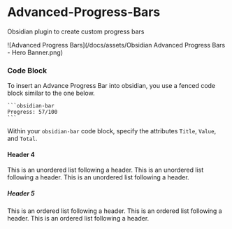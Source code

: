 # Advanced-Progress-Bars
Obsidian plugin to create custom progress bars

![Advanced Progress Bars](/docs/assets/Obsidian Advanced Progress Bars - Hero Banner.png)

### Code Block
To insert an Advance Progress Bar into obsidian, you use a fenced code block similar to the one below.
````
```obsidian-bar
Progress: 57/100
```
````
Within your `obsidian-bar` code block, specify the attributes `Title`, `Value`, and `Total`.

#### Header 4
This is an unordered list following a header.
This is an unordered list following a header.
This is an unordered list following a header.

##### Header 5
This is an ordered list following a header.
This is an ordered list following a header.
This is an ordered list following a header.
